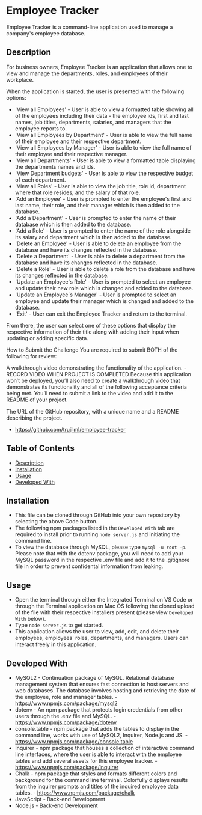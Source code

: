 # Employee Tracker

<!-- insert in screenshot of completed console or gif of video -->
Employee Tracker is a command-line application used to manage a company's employee database.

## Description
For business owners, Employee Tracker is an application that allows one to view and manage the departments, roles, and employees of their workplace.

When the application is started, the user is presented with the following options:

* 'View all Employees' - User is able to view a formatted table showing all of the employees including their data - the employee ids, first and last names, job titles, departments, salaries, and managers that the employee reports to.
* 'View all Employees by Department' - User is able to view the full name of their employee and their respective department.
* 'View all Employees by Manager' - User is able to view the full name of their employee and their respective manager.
* 'View all Departments' - User is able to view a formatted table displaying the departments names and ids.
* 'View Department budgets' - User is able to view the respective budget of each department.
* 'View all Roles' - User is able to view the job title, role id, department where that role resides, and the salary of that role.
* 'Add an Employee' - User is prompted to enter the employee's first and last name, their role, and their manager which is then added to the database.
* 'Add a Department' - User is prompted to enter the name of their database which is then added to the database. 
* 'Add a Role' - User is prompted to enter the name of the role alongside its salary and department which is then added to the database.
* 'Delete an Employee' - User is able to delete an employee from the database and have its changes reflected in the database.
* 'Delete a Department' - User is able to delete a department from the database and have its changes reflected in the database.
* 'Delete a Role' - User is able to delete a role from the database and have its changes reflected in the database.
* 'Update an Employee`s Role' - User is prompted to select an employee and update their new role which is changed and added to the database. 
* 'Update an Employee`s Manager' - User is prompted to select an employee and update their manager which is changed and added to the database. 
* 'Exit' - User can exit the Employee Tracker and return to the terminal.

From there, the user can select one of these options that display the respective information of their title along with adding their input when updating or adding specific data.


How to Submit the Challenge
You are required to submit BOTH of the following for review:

A walkthrough video demonstrating the functionality of the application. - RECORD VIDEO WHEN PROJECT IS COMPLETED
Because this application won’t be deployed, you’ll also need to create a walkthrough video that demonstrates its functionality and all of the following acceptance criteria being met. You’ll need to submit a link to the video and add it to the README of your project.

The URL of the GitHub repository, with a unique name and a README describing the project.
- https://github.com/trujilml/employee-tracker



## Table of Contents
- [Description](#Description)
- [Installation](#Installation)
- [Usage](#Usage)
- [Developed With](#Developed-with)

## Installation
- This file can be cloned through GitHub into your own repository by selecting the above Code button.
- The following npm packages listed in the `Developed With` tab are required to install prior to running `node server.js` and initiating the command line.
- To view the database through MySQL, please type `mysql -u root -p`. Please note that with the dotenv package, you will need to add your MySQL password in the respective .env file and add it to the .gitignore file in order to prevent confidental information from leaking.

## Usage
- Open the terminal through either the Integrated Terminal on VS Code or through the Terminal application on Mac OS following the cloned upload of the file with their respective installers present (please view `Developed With` below).
- Type `node server.js` to get started.
- This application allows the user to view, add, edit, and delete their employees, employees' roles, departments, and managers. Users can interact freely in this application. 

## Developed With
- MySQL2 - Continuation package of MySQL. Relational database management system that ensures fast connection to host servers and web databases. The database involves hosting and retrieving the date of the employee, role and manager tables. - https://www.npmjs.com/package/mysql2
- dotenv - An npm package that protects login credentials from other users through the .env file and MySQL. - https://www.npmjs.com/package/dotenv
- console.table - npm package that adds the tables to display in the command line, works with use of MySQL2, Inquirer, Node.js and JS. - https://www.npmjs.com/package/console.table 
- Inquirer - npm package that houses a collection of interactive command line interfaces, where the user is able to interact with the employee tables and add several assets for this employee tracker. - https://www.npmjs.com/package/inquirer
- Chalk - npm package that styles and formats different colors and background for the command line terminal. Colorfully displays results from the inquirer prompts and titles of the inquired employee data tables. - https://www.npmjs.com/package/chalk
- JavaScript - Back-end Development 
- Node.js - Back-end Development 